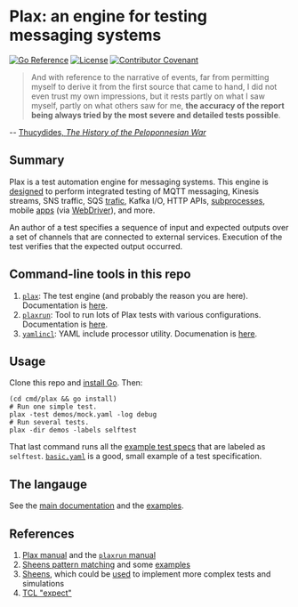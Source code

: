 # Plax: an engine for testing messaging systems

[![Go Reference](https://pkg.go.dev/badge/github.com/Comcast/plax.svg)](https://pkg.go.dev/github.com/Comcast/plax)
[![License](https://img.shields.io/badge/License-Apache%202.0-blue.svg)](http://www.apache.org/licenses/LICENSE-2.0)
[![Contributor Covenant](https://img.shields.io/badge/Contributor%20Covenant-v1.4%20adopted-ff69b4.svg)](CODE_OF_CONDUCT.md)


> And with reference to the narrative of events, far from permitting
> myself to derive it from the first source that came to hand, I did
> not even trust my own impressions, but it rests partly on what I saw
> myself, partly on what others saw for me, **the accuracy of the
> report being always tried by the most severe and detailed tests
> possible**.

-- [Thucydides, _The History of the Peloponnesian
War_](http://classics.mit.edu/Thucydides/pelopwar.1.first.html)


## Summary

Plax is a test automation engine for messaging systems.  This engine
is [designed](chans) to perform integrated testing of MQTT messaging,
Kinesis streams, SNS traffic, SQS [trafic](demos/sqs.yaml), Kafka I/O,
HTTP APIs, [subprocesses](demos/shell.yaml), mobile
[apps](demos/webdriver.yaml) (via
[WebDriver](https://www.w3.org/TR/webdriver/)), and more.

An author of a test specifies a sequence of input and expected outputs
over a set of channels that are connected to external services.
Execution of the test verifies that the expected output occurred.


## Command-line tools in this repo

1. [`plax`](cmd/plax): The test engine (and probably the reason you
   are here).  Documentation is [here](doc/manual.md).
1. [`plaxrun`](cmd/plaxrun): Tool to run lots of Plax tests with
   various configurations.  Documentation is [here](doc/plaxrun.md).
1. [`yamlincl`](cmd/yamlincl): YAML include processor utility.
   Documenation is [here](doc/manual.md#including-yaml-in-other-yaml).


## Usage

Clone this repo and [install Go](https://golang.org/doc/install).
Then:

```Shell
(cd cmd/plax && go install)
# Run one simple test.
plax -test demos/mock.yaml -log debug
# Run several tests.
plax -dir demos -labels selftest
```

That last command runs all the [example test specs](demos) that are
labeled as `selftest`. [`basic.yaml`](demos/basic.yaml) is a good,
small example of a test specification.


## The langauge

See the [main documentation](doc/manual.md) and the [examples](demos).


## References

1. [Plax manual](doc/manual.md) and the [`plaxrun`
   manual](doc/plaxrun.md)
1. [Sheens pattern
   matching](https://github.com/Comcast/sheens#pattern-matching) and
   some
   [examples](https://github.com/Comcast/sheens/blob/master/match/match.md)
1. [Sheens](https://github.com/Comcast/sheens), which could be
   [used](https://github.com/Comcast/sheens/tree/master/sio/siomq) to
   implement more complex tests and simulations
1. [TCL "expect"](https://en.wikipedia.org/wiki/Expect)


